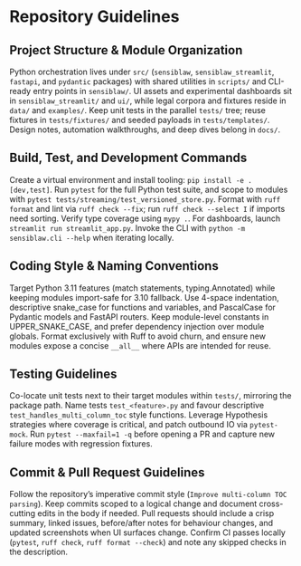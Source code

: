# Repository Guidelines

## Project Structure & Module Organization
Python orchestration lives under `src/` (`sensiblaw`, `sensiblaw_streamlit`, `fastapi`, and `pydantic` packages) with shared utilities in `scripts/` and CLI-ready entry points in `sensiblaw/`. UI assets and experimental dashboards sit in `sensiblaw_streamlit/` and `ui/`, while legal corpora and fixtures reside in `data/` and `examples/`. Keep unit tests in the parallel `tests/` tree; reuse fixtures in `tests/fixtures/` and seeded payloads in `tests/templates/`. Design notes, automation walkthroughs, and deep dives belong in `docs/`.

## Build, Test, and Development Commands
Create a virtual environment and install tooling: `pip install -e .[dev,test]`. Run `pytest` for the full Python test suite, and scope to modules with `pytest tests/streaming/test_versioned_store.py`. Format with `ruff format` and lint via `ruff check --fix`; run `ruff check --select I` if imports need sorting. Verify type coverage using `mypy .`. For dashboards, launch `streamlit run streamlit_app.py`. Invoke the CLI with `python -m sensiblaw.cli --help` when iterating locally.

## Coding Style & Naming Conventions
Target Python 3.11 features (match statements, typing.Annotated) while keeping modules import-safe for 3.10 fallback. Use 4-space indentation, descriptive snake_case for functions and variables, and PascalCase for Pydantic models and FastAPI routers. Keep module-level constants in UPPER_SNAKE_CASE, and prefer dependency injection over module globals. Format exclusively with Ruff to avoid churn, and ensure new modules expose a concise `__all__` where APIs are intended for reuse.

## Testing Guidelines
Co-locate unit tests next to their target modules within `tests/`, mirroring the package path. Name tests `test_<feature>.py` and favour descriptive `test_handles_multi_column_toc` style functions. Leverage Hypothesis strategies where coverage is critical, and patch outbound IO via `pytest-mock`. Run `pytest --maxfail=1 -q` before opening a PR and capture new failure modes with regression fixtures.

## Commit & Pull Request Guidelines
Follow the repository’s imperative commit style (`Improve multi-column TOC parsing`). Keep commits scoped to a logical change and document cross-cutting edits in the body if needed. Pull requests should include a crisp summary, linked issues, before/after notes for behaviour changes, and updated screenshots when UI surfaces change. Confirm CI passes locally (`pytest`, `ruff check`, `ruff format --check`) and note any skipped checks in the description.
